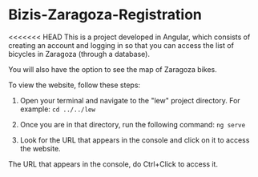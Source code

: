 # Bizis-Zaragoza-Registration

<<<<<<< HEAD
This is a project developed in Angular, which consists of creating an account and logging in so that you can access the list of bicycles in Zaragoza (through a database).

You will also have the option to see the map of Zaragoza bikes.

To view the website, follow these steps:

1. Open your terminal and navigate to the "lew" project directory. For example: `cd ../../lew`

2. Once you are in that directory, run the following command: `ng serve`

3. Look for the URL that appears in the console and click on it to access the website.

The URL that appears in the console, do Ctrl+Click to access it.
